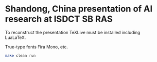 # Shandong, China presentation of AI research at ISDCT SB RAS

To reconstruct the presentation TeXLive must be installed including LuaLaTeX.

True-type fonts Fira Mono, etc.

```bash
make clean run
```

